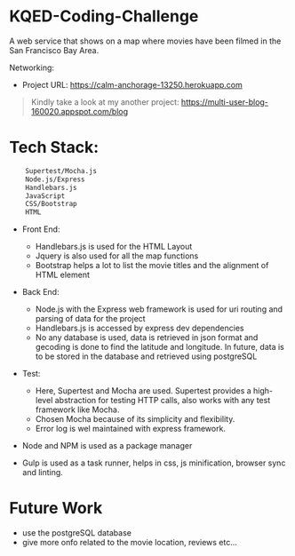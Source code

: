 # KQED-Coding-Challenge
A web service that shows on a map where movies have been filmed in the San Francisco Bay Area.

Networking:
  - Project URL: https://calm-anchorage-13250.herokuapp.com
  > Kindly take a look at my another project:  https://multi-user-blog-160020.appspot.com/blog
                                               

# Tech Stack:
```sh
    Supertest/Mocha.js
    Node.js/Express
    Handlebars.js
    JavaScript
    CSS/Bootstrap
    HTML
```
 
 - Front End:
    - Handlebars.js is used for the HTML Layout
    - Jquery is also used for all the map functions
    - Bootstrap helps a lot to list the movie titles and the alignment of HTML element
  - Back End:
    - Node.js with the Express web framework is used for uri routing and parsing of data for the project
    - Handlebars.js is accessed by express dev dependencies
    - No any database is used, data is retrieved in json format and gecoding is done to find the latitude and longitude. In future, data is to be stored in the database and retrieved using postgreSQL
  - Test:
    - Here, Supertest and Mocha are used. Supertest provides a high-level abstraction for testing HTTP calls, also works with any test framework like Mocha.
    - Chosen Mocha because of its simplicity and flexibility.
    - Error log is wel maintained with express framework.

  - Node and NPM is used as a package manager
  - Gulp is used as a task runner, helps in css, js minification, browser sync and linting.
  
# Future Work
  - use the postgreSQL database
  - give more onfo related to the movie location, reviews etc...
